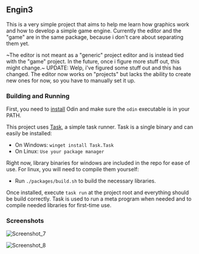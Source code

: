 ## Engin3
This is a very simple project that aims to help me learn how graphics work and how to develop a simple game engine.
Currently the editor and the "game" are in the same package, because i don't care about separating them yet. 

~The editor is not meant as a "generic" project editor and is instead tied with the "game" project. In the future, once i figure more stuff out,
this might change.~ UPDATE: Welp, i've figured some stuff out and this has changed. The editor now works on "projects" but lacks the ability to create new ones for now, so you have
to manually set it up.

### Building and Running
First, you need to [install](https://odin-lang.org/docs/install/) Odin and make sure the `odin` executable is in your PATH.

This project uses [Task](https://taskfile.dev), a simple task runner. Task is a single binary and can easily be installed:
- On Windows: `winget install Task.Task`
- On Linux: `Use your package manager`

Right now, library binaries for windows are included in the repo for ease of use.
For linux, you will need to compile them yourself:
- Run `./packages/build.sh` to build the necessary libraries.

Once installed, execute `task run` at the project root and everything should be build correctly.
Task is used to run a meta program when needed and to compile needed libraries for first-time use.

### Screenshots
![Screenshot_7](https://github.com/MineBill/Engin3/assets/30367251/33772937-d243-48c0-9ba7-8039c686b8ea)

![Screenshot_8](https://github.com/MineBill/Engin3/assets/30367251/72fee72a-f554-4b79-b082-738f9e692d03)

